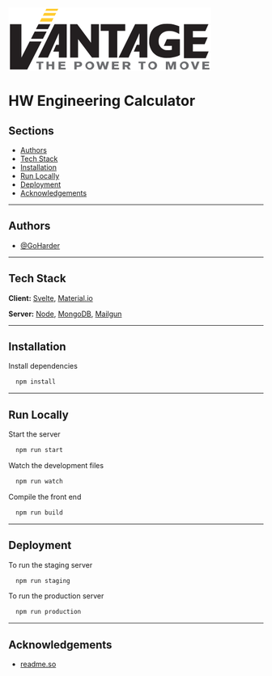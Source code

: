 ![Logo](https://github.com/GoHarder/Engineering.Calculator/blob/master/public/github-logo.png?raw=true)

# HW Engineering Calculator

## Sections
- [Authors](#Authors)
- [Tech Stack](#Tech-Stack)
- [Installation](#Installation)
- [Run Locally](#Run-Locally)
- [Deployment](#Deployment)
- [Acknowledgements](#Acknowledgements)

---
## Authors
- [@GoHarder](https://www.github.com/GoHarder)

---

## Tech Stack

**Client:** [Svelte](https://svelte.dev/), [Material.io](https://material.io/)

**Server:** [Node](https://nodejs.org/), [MongoDB](https://www.mongodb.com/), [Mailgun](https://www.mailgun.com/)

---

## Installation 

Install dependencies

```bash 
  npm install
```
---
## Run Locally

Start the server

```bash
  npm run start
```

Watch the development files

```bash
  npm run watch
```

Compile the front end

```bash
  npm run build
```

---

## Deployment

To run the staging server

```bash
  npm run staging
```

To run the production server

```bash
  npm run production
```

---
## Acknowledgements

 - [readme.so](https://readme.so/)

<!-- <style>
   img[alt=Logo] {
      width: 250px;
   }

   hr {
     border: 1px solid #ffcb30;
   }
</style> -->